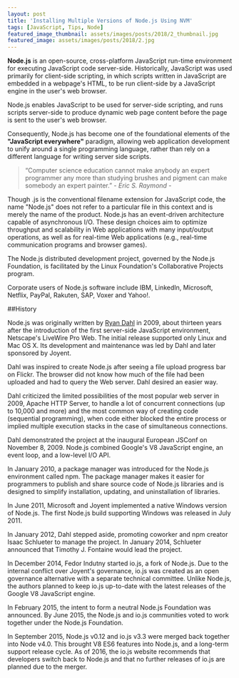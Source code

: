 ```yaml
---
layout: post
title: 'Installing Multiple Versions of Node.js Using NVM'
tags: [JavaScript, Tips, Node]
featured_image_thumbnail: assets/images/posts/2018/2_thumbnail.jpg
featured_image: assets/images/posts/2018/2.jpg
---
```


**Node.js** is an open-source, cross-platform JavaScript run-time environment for executing JavaScript code server-side. Historically, JavaScript was used primarily for client-side scripting, in which scripts written in JavaScript are embedded in a webpage's HTML, to be run client-side by a JavaScript engine in the user's web browser.

<!--more-->

Node.js enables JavaScript to be used for server-side scripting, and runs scripts server-side to produce dynamic web page content before the page is sent to the user's web browser.

Consequently, Node.js has become one of the foundational elements of the **"JavaScript everywhere"** paradigm, allowing web application development to unify around a single programming language, rather than rely on a different language for writing server side scripts.

> “Computer science education cannot make anybody an expert programmer any more than studying brushes and pigment can make somebody an expert painter.”
> <cite>- Eric S. Raymond -</cite>

Though .js is the conventional filename extension for JavaScript code, the name "Node.js" does not refer to a particular file in this context and is merely the name of the product. Node.js has an event-driven architecture capable of asynchronous I/O. These design choices aim to optimize throughput and scalability in Web applications with many input/output operations, as well as for real-time Web applications (e.g., real-time communication programs and browser games).

The Node.js distributed development project, governed by the Node.js Foundation, is facilitated by the Linux Foundation's Collaborative Projects program.

Corporate users of Node.js software include IBM, LinkedIn, Microsoft, Netflix, PayPal, Rakuten, SAP, Voxer and Yahoo!.

##History

Node.js was originally written by [Ryan Dahl](https://en.wikipedia.org/wiki/Ryan_Dahl) in 2009, about thirteen years after the introduction of the first server-side JavaScript environment, Netscape's LiveWire Pro Web. The initial release supported only Linux and Mac OS X. Its development and maintenance was led by Dahl and later sponsored by Joyent.

Dahl was inspired to create Node.js after seeing a file upload progress bar on Flickr. The browser did not know how much of the file had been uploaded and had to query the Web server. Dahl desired an easier way.

Dahl criticized the limited possibilities of the most popular web server in 2009, Apache HTTP Server, to handle a lot of concurrent connections (up to 10,000 and more) and the most common way of creating code (sequential programming), when code either blocked the entire process or implied multiple execution stacks in the case of simultaneous connections.

Dahl demonstrated the project at the inaugural European JSConf on November 8, 2009. Node.js combined Google's V8 JavaScript engine, an event loop, and a low-level I/O API.

In January 2010, a package manager was introduced for the Node.js environment called npm. The package manager makes it easier for programmers to publish and share source code of Node.js libraries and is designed to simplify installation, updating, and uninstallation of libraries.

In June 2011, Microsoft and Joyent implemented a native Windows version of Node.js. The first Node.js build supporting Windows was released in July 2011.

In January 2012, Dahl stepped aside, promoting coworker and npm creator Isaac Schlueter to manage the project. In January 2014, Schlueter announced that Timothy J. Fontaine would lead the project.

In December 2014, Fedor Indutny started io.js, a fork of Node.js. Due to the internal conflict over Joyent's governance, io.js was created as an open governance alternative with a separate technical committee. Unlike Node.js, the authors planned to keep io.js up-to-date with the latest releases of the Google V8 JavaScript engine.

In February 2015, the intent to form a neutral Node.js Foundation was announced. By June 2015, the Node.js and io.js communities voted to work together under the Node.js Foundation.

In September 2015, Node.js v0.12 and io.js v3.3 were merged back together into Node v4.0. This brought V8 ES6 features into Node.js, and a long-term support release cycle. As of 2016, the io.js website recommends that developers switch back to Node.js and that no further releases of io.js are planned due to the merger.
